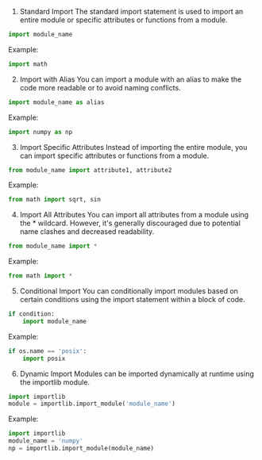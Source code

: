 1. Standard Import
The standard import statement is used to import an entire module or specific attributes or functions from a module.

~~~python
import module_name
~~~

Example:

~~~python
import math
~~~



2. Import with Alias
You can import a module with an alias to make the code more readable or to avoid naming conflicts.

~~~python
import module_name as alias
~~~

Example:

~~~python
import numpy as np
~~~


3. Import Specific Attributes
Instead of importing the entire module, you can import specific attributes or functions from a module.

~~~python
from module_name import attribute1, attribute2
~~~

Example:


~~~python
from math import sqrt, sin
~~~


4. Import All Attributes
You can import all attributes from a module using the * wildcard. However, it's generally discouraged due to potential name clashes and decreased readability.

~~~python
from module_name import *
~~~

Example:

~~~python
from math import *
~~~

5. Conditional Import
You can conditionally import modules based on certain conditions using the import statement within a block of code.

~~~python
if condition:
    import module_name
~~~

Example:

~~~python
if os.name == 'posix':
    import posix
~~~

6. Dynamic Import
Modules can be imported dynamically at runtime using the importlib module.

~~~python
import importlib
module = importlib.import_module('module_name')
~~~

Example:

~~~python
import importlib
module_name = 'numpy'
np = importlib.import_module(module_name)
~~~

